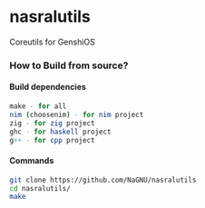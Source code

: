 # nasralutils
Coreutils for GenshiOS

### How to Build from source?
#### Build dependencies
``` nim
make - for all
nim (choosenim) - for nim project
zig - for zig project
ghc - for haskell project
g++ - for cpp project
```
#### Commands
``` bash
git clone https://github.com/NaGNU/nasralutils
cd nasralutils/
make
```
